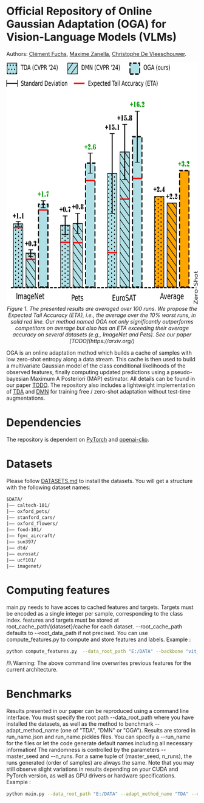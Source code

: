 # Official Repository of Online Gaussian Adaptation (OGA) for Vision-Language Models (VLMs)
Authors:
[Clément Fuchs](https://scholar.google.com/citations?user=ZXWUJ4QAAAAJ&hl=fr&oi=ao),
[Maxime Zanella](https://scholar.google.com/citations?user=FIoE9YIAAAAJ&hl=fr&oi=ao),
[Christophe De Vleeschouwer](https://scholar.google.com/citations?user=xb3Zc3cAAAAJ&hl=fr&oi=ao).


<p align="center">
  <img src="images/abstract_barplot_github_version.png" alt="Bar plot" width="700" height="636">
  <br>
  <em>Figure 1. The presented results are averaged over 100 runs. We propose the Expected Tail Accuracy (ETA), i.e., the average over the 10% worst runs, in solid red line. Our method named OGA not only significantly outperforms competitors on average but also has an ETA exceeding their average accuracy on several datasets (e.g., ImageNet and Pets). See our paper [TODO](https://arxiv.org/)</em>
</p>

OGA is an online adaptation method which builds a cache of samples with low zero-shot entropy along a data stream. This cache is then used to build a multivariate Gaussian model of the class conditional likelihoods of the observed features, finally computing updated predictions using a pseudo-bayesian Maximum A Posteriori (MAP) estimator. All details can be found in our paper [TODO](https://arxiv.org/).
The repository also includes a lightweight implementation of [TDA](https://openaccess.thecvf.com/content/CVPR2024/html/Karmanov_Efficient_Test-Time_Adaptation_of_Vision-Language_Models_CVPR_2024_paper.html) and [DMN](https://openaccess.thecvf.com/content/CVPR2024/html/Zhang_Dual_Memory_Networks_A_Versatile_Adaptation_Approach_for_Vision-Language_Models_CVPR_2024_paper.html) for training free / zero-shot adaptation without test-time augmentations.
# Dependencies
The repository is dependent on [PyTorch](https://pytorch.org/) and [openai-clip](https://pypi.org/project/openai-clip/).
# Datasets
Please follow [DATASETS.md](DATASETS.md) to install the datasets.
You will get a structure with the following dataset names:
```
$DATA/
|–– caltech-101/
|–– oxford_pets/
|–– stanford_cars/
|–– oxford_flowers/
|–– food-101/
|–– fgvc_aircraft/
|–– sun397/
|–– dtd/
|–– eurosat/
|–– ucf101/
|–– imagenet/
```
# Computing features
main.py needs to have acces to cached features and targets. Targets must be encoded as a single integer per sample, corresponding to the class index.
features and targets must be stored at root_cache_path/{dataset}/cache for each dataset.
--root_cache_path defaults to --root_data_path if not precised.
You can use compute_features.py to compute and store features and labels.
Example : 
```bash
python compute_features.py  --data_root_path "E:/DATA" --backbone "vit_b16" --datasets 'sun397' 'imagenet' 'fgvc_aircraft' 'eurosat' 'food101' 'caltech101' 'oxford_pets' 'oxford_flowers' 'stanford_cars' 'dtd' 'ucf101'
```
/!\ Warning: The above command line overwrites previous features for the current architecture.
# Benchmarks

Results presented in our paper can be reproduced using a command line interface. You must specify the root path --data_root_path where you have installed the datasets, as well as the method to benchmark --adapt_method_name (one of "TDA", "DMN" or "OGA"). Results are stored in run_name.json and run_name.pickles files. You can specify a --run_name for the files or let the code generate default names including all necessary information!
The randomness is controlled by the parameters --master_seed and --n_runs. For a same tuple of (master_seed, n_runs), the runs generated (order of samples) are always the same. Note that you may still observe slight variations in results depending on your CUDA and PyTorch version, as well as GPU drivers or hardware specifications.
Example :
```bash  
python main.py --data_root_path "E:/DATA" --adapt_method_name "TDA" --datasets 'sun397' 'imagenet' 'fgvc_aircraft' 'eurosat' 'food101' 'caltech101' 'oxford_pets' 'oxford_flowers' 'stanford_cars' 'dtd' 'ucf101'
```


